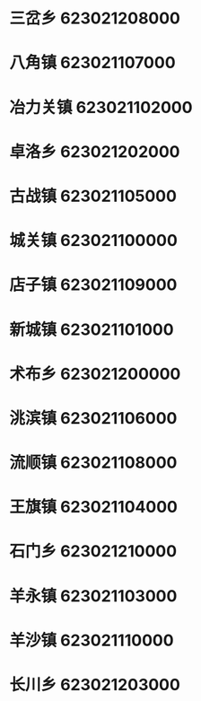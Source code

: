 # 三岔乡 623021208000
# 八角镇 623021107000
# 冶力关镇 623021102000
# 卓洛乡 623021202000
# 古战镇 623021105000
# 城关镇 623021100000
# 店子镇 623021109000
# 新城镇 623021101000
# 术布乡 623021200000
# 洮滨镇 623021106000
# 流顺镇 623021108000
# 王旗镇 623021104000
# 石门乡 623021210000
# 羊永镇 623021103000
# 羊沙镇 623021110000
# 长川乡 623021203000
